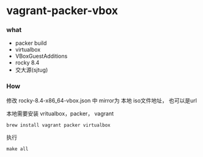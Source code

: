 # vagrant-packer-vbox

### what
- packer build
- virtualbox
- VBoxGuestAdditions
- rocky 8.4
- 交大源(sjtug)

### How
修改 rocky-8.4-x86_64-vbox.json 中 mirror为 本地 iso文件地址， 也可以是url

本地需要安装 vritualbox，packer， vagrant
```shell
brew install vagrant packer virtualbox
```
执行
```shell
make all
```
